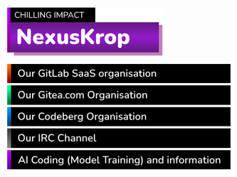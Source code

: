 ![Banner](https://github.com/NexusKrop/.github/blob/main/profile/Banner-primary.png)

[![NexusKrop on GitLab](https://github.com/NexusKrop/.github/blob/main/profile/banner-Repos-GitLab.png)](https://gitlab.com/NexusKrop)
[![NexusKrop on Gitea](https://github.com/NexusKrop/.github/blob/main/profile/banner-Repos.png)](https://gitea.com/NexusKrop)
[![NexusKrop on Codeberg](https://github.com/NexusKrop/.github/blob/main/profile/banner-Repos-Codeberg.png)](https://codeberg.org/NexusKrop)
[![NexusKrop on IRC](https://github.com/NexusKrop/.github/blob/main/profile/banner-irc.png)](irc://irc.rizon.net/#nexuskrop)
[![NexusKrop AI Code Statement](https://github.com/NexusKrop/.github/blob/main/profile/banner-AICoding.png)](https://github.com/NexusKrop/.github/blob/main/moving.md)
